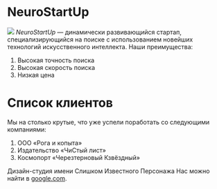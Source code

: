 # NeuroStartUp
![](https://netology-code.github.io/git-homeworks/introduction/assets/logo.png)
*NeuroStartUp* — динамически развивающийся стартап, специализирующийся на поиске с использованием 
новейших технологий искусственного интеллекта.
Наши преимущества:
1. Высокая точность поиска
2. Высокая скорость поиска
3. Низкая цена

# Список клиентов

Мы на столько крутые, что уже успели поработать со следующими компаниями:

1. ООО «Рога и копыта»
2. Издательство «ЧиCтый лист»
3. Космопорт «Черезтерновый Кзвёздный»

Дизайн-студия имени Слишком Известного Персонажа
Нас можно найти в [google.com](http://www.google.com "ГУГЛ").